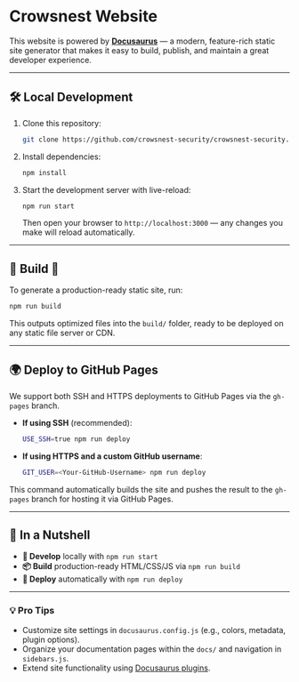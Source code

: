 # Crowsnest Website

This website is powered by **[Docusaurus](https://docusaurus.io/)** — a modern, feature-rich static site generator that makes it easy to build, publish, and maintain a great developer experience.

---

## 🛠️ Local Development

1. Clone this repository:

   ```bash
   git clone https://github.com/crowsnest-security/crowsnest-security.github.io

   ```

2. Install dependencies:

   ```bash
   npm install
   ```

3. Start the development server with live-reload:

   ```bash
   npm run start
   ```

   Then open your browser to `http://localhost:3000` — any changes you make will reload automatically.

---

## 🧱 Build 🔨

To generate a production-ready static site, run:

```bash
npm run build
```

This outputs optimized files into the `build/` folder, ready to be deployed on any static file server or CDN.

---

## 🌍 Deploy to GitHub Pages

We support both SSH and HTTPS deployments to GitHub Pages via the `gh-pages` branch.

- **If using SSH** (recommended):

  ```bash
  USE_SSH=true npm run deploy
  ```

- **If using HTTPS and a custom GitHub username**:

  ```bash
  GIT_USER=<Your-GitHub-Username> npm run deploy
  ```

This command automatically builds the site and pushes the result to the `gh-pages` branch for hosting it via GitHub Pages.

---

## 📘 In a Nutshell

- **🧪 Develop** locally with `npm run start`
- **📦 Build** production-ready HTML/CSS/JS via `npm run build`
- **🚀 Deploy** automatically with `npm run deploy`

---

### 💡 Pro Tips

- Customize site settings in `docusaurus.config.js` (e.g., colors, metadata, plugin options).
- Organize your documentation pages within the `docs/` and navigation in `sidebars.js`.
- Extend site functionality using [Docusaurus plugins](https://docusaurus.io/docs/plugins).
